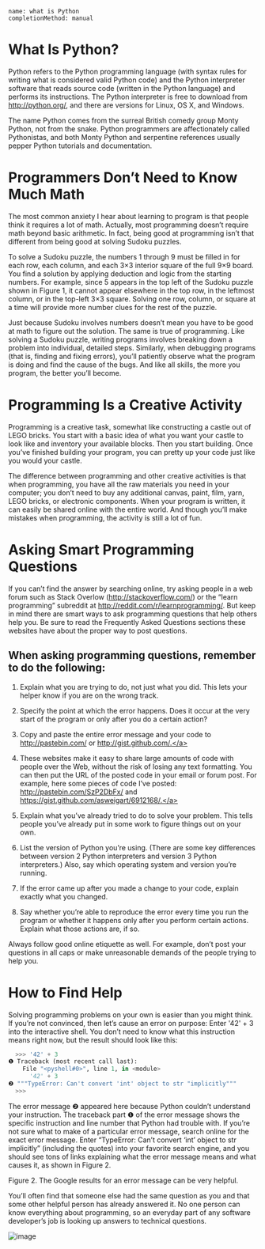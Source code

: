 ```ngMeta
name: what is Python
completionMethod: manual
```
# What Is Python?

Python refers to the Python programming language (with syntax rules for writing what is considered valid Python code) and the Python interpreter software that reads source code (written in the Python language) and performs its instructions. The Python interpreter is free to download from http://python.org/, and there are versions for Linux, OS X, and Windows.

The name Python comes from the surreal British comedy group Monty Python, not from the snake. Python programmers are affectionately called Pythonistas, and both Monty Python and serpentine references usually pepper Python tutorials and documentation.

# Programmers Don’t Need to Know Much Math

The most common anxiety I hear about learning to program is that people think it requires a lot of math. Actually, most programming doesn’t require math beyond basic arithmetic. In fact, being good at programming isn’t that different from being good at solving Sudoku puzzles.

To solve a Sudoku puzzle, the numbers 1 through 9 must be filled in for each row, each column, and each 3×3 interior square of the full 9×9 board. You find a solution by applying deduction and logic from the starting numbers. For example, since 5 appears in the top left of the Sudoku puzzle shown in Figure 1, it cannot appear elsewhere in the top row, in the leftmost column, or in the top-left 3×3 square. Solving one row, column, or square at a time will provide more number clues for the rest of the puzzle.


Just because Sudoku involves numbers doesn’t mean you have to be good at math to figure out the solution. The same is true of programming. Like solving a Sudoku puzzle, writing programs involves breaking down a problem into individual, detailed steps. Similarly, when debugging programs (that is, finding and fixing errors), you’ll patiently observe what the program is doing and find the cause of the bugs. And like all skills, the more you program, the better you’ll become.


# Programming Is a Creative Activity

Programming is a creative task, somewhat like constructing a castle out of LEGO bricks. You start with a basic idea of what you want your castle to look like and inventory your available blocks. Then you start building. Once you’ve finished building your program, you can pretty up your code just like you would your castle.

The difference between programming and other creative activities is that when programming, you have all the raw materials you need in your computer; you don’t need to buy any additional canvas, paint, film, yarn, LEGO bricks, or electronic components. When your program is written, it can easily be shared online with the entire world. And though you’ll make mistakes when programming, the activity is still a lot of fun.

# Asking Smart Programming Questions

If you can’t find the answer by searching online, try asking people in a web forum such as Stack Overlow (http://stackoverflow.com/) or the “learn programming” subreddit at http://reddit.com/r/learnprogramming/. But keep in mind there are smart ways to ask programming questions that help others help you. Be sure to read the Frequently Asked Questions sections these websites have about the proper way to post questions.

## When asking programming questions, remember to do the following:

1. Explain what you are trying to do, not just what you did. This lets your helper know if you are on the wrong track.

2. Specify the point at which the error happens. Does it occur at the very start of the program or only after you do a certain action?

3. Copy and paste the entire error message and your code to <span><a href="http://pastebin.com/">http://pastebin.com/</a></span> or <span><a href="http://gist.github.com/.">http://gist.github.com/.</a></span>

4. These websites make it easy to share large amounts of code with people over the Web, without the risk of losing any text formatting. You can then put the URL of the posted code in your email or forum post. For example, here some pieces of code I’ve posted:<span><a href=" http://pastebin.com/SzP2DbFx/"> http://pastebin.com/SzP2DbFx/</a></span> and <span><a href="https://gist.github.com/asweigart/6912168/.">https://gist.github.com/asweigart/6912168/.</a></span>

5. Explain what you’ve already tried to do to solve your problem. This tells people you’ve already put in some work to figure things out on your own.

6. List the version of Python you’re using. (There are some key differences between version 2 Python interpreters and version 3 Python interpreters.) Also, say which operating system and version you’re running.

7. If the error came up after you made a change to your code, explain exactly what you changed.

8. Say whether you’re able to reproduce the error every time you run the program or whether it happens only after you perform certain actions. Explain what those actions are, if so.

Always follow good online etiquette as well. For example, don’t post your questions in all caps or make unreasonable demands of the people trying to help you.

# How to Find Help

Solving programming problems on your own is easier than you might think. If you’re not convinced, then let’s cause an error on purpose: Enter '42' + 3 into the interactive shell. You don’t need to know what this instruction means right now, but the result should look like this:

```python
  >>> '42' + 3
❶ Traceback (most recent call last):
    File "<pyshell#0>", line 1, in <module>
      '42' + 3
❷ """TypeError: Can't convert 'int' object to str "implicitly"""
  >>>
  ```
The error message ❷ appeared here because Python couldn’t understand your instruction. The traceback part ❶ of the error message shows the specific instruction and line number that Python had trouble with. If you’re not sure what to make of a particular error message, search online for the exact error message. Enter “TypeError: Can’t convert ‘int’ object to str implicitly” (including the quotes) into your favorite search engine, and you should see tons of links explaining what the error message means and what causes it, as shown in Figure 2.


Figure 2. The Google results for an error message can be very helpful.

You’ll often find that someone else had the same question as you and that some other helpful person has already answered it. No one person can know everything about programming, so an everyday part of any software developer’s job is looking up answers to technical questions.

![image](assets/000060.jpg)



